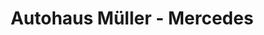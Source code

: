 ---
title: "Autohaus Müller - Mercedes"
url: /bad-berleburg/autohaus-mueller-mercedes/
shop: Autohaus
---